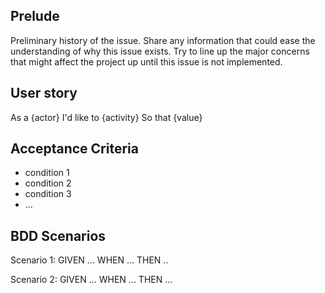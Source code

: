 ## Prelude
Preliminary history of the issue. Share any information that could ease the understanding of why this issue exists. Try to line up the major concerns that might affect the project up until this issue is not implemented.

## User story
As a {actor}
I'd like to {activity}
So that {value}

## Acceptance Criteria
- condition 1
- condition 2
- condition 3
- ...

## BDD Scenarios
Scenario 1:
GIVEN ...
WHEN ...
THEN ..

Scenario 2:
GIVEN ...
WHEN ...
THEN ...
